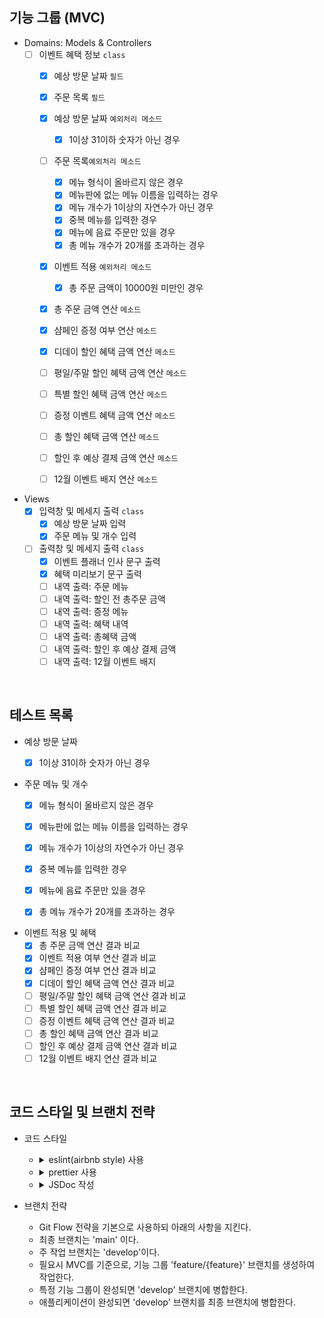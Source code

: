 ## 기능 그룹 (MVC)

- Domains: Models & Controllers
  - [ ] 이벤트 혜택 정보 `class`
    - [x] 예상 방문 날짜 `필드`
    - [x] 주문 목록 `필드`
    - [x] 예상 방문 날짜 `예외처리 메소드`
      - [x] 1이상 31이하 숫자가 아닌 경우
    - [ ] 주문 목록`예외처리 메소드`
      - [x] 메뉴 형식이 올바르지 않은 경우
      - [x] 메뉴판에 없는 메뉴 이름을 입력하는 경우
      - [x] 메뉴 개수가 1이상의 자연수가 아닌 경우
      - [x] 중복 메뉴를 입력한 경우
      - [x] 메뉴에 음료 주문만 있을 경우
      - [x] 총 메뉴 개수가 20개를 초과하는 경우
    - [x] 이벤트 적용 `예외처리 메소드`
      - [x] 총 주문 금액이 10000원 미만인 경우
    - [x] 총 주문 금액 연산 `메소드`
    - [x] 샴페인 증정 여부 연산 `메소드`
    - [x] 디데이 할인 혜택 금액 연산 `메소드`
    - [ ] 평일/주말 할인 혜택 금액 연산 `메소드`
    - [ ] 특별 할인 혜택 금액 연산 `메소드`
    - [ ] 증정 이벤트 혜택 금액 연산 `메소드`
    - [ ] 총 할인 혜택 금액 연산 `메소드`
    - [ ] 할인 후 예상 결제 금액 연산 `메소드`
    - [ ] 12월 이벤트 배지 연산 `메소드`


- Views
  - [x] 입력창 및 메세지 출력 `class`
    - [x] 예상 방문 날짜 입력
    - [x] 주문 메뉴 및 개수 입력
  - [ ] 출력창 및 메세지 출력 `class`
    - [x] 이벤트 플래너 인사 문구 출력
    - [x] 혜택 미리보기 문구 출력
    - [ ] 내역 출력: 주문 메뉴
    - [ ] 내역 출력: 할인 전 총주문 금액
    - [ ] 내역 출력: 증정 메뉴
    - [ ] 내역 출력: 혜택 내역
    - [ ] 내역 출력: 총혜택 금액
    - [ ] 내역 출력: 할인 후 예상 결제 금액
    - [ ] 내역 출력: 12월 이벤트 배지

<br/>

## 테스트 목록
- 예상 방문 날짜
  - [x] 1이상 31이하 숫자가 아닌 경우


- 주문 메뉴 및 개수
  - [x] 메뉴 형식이 올바르지 않은 경우
  - [x] 메뉴판에 없는 메뉴 이름을 입력하는 경우
  - [x] 메뉴 개수가 1이상의 자연수가 아닌 경우
  - [x] 중복 메뉴를 입력한 경우
  - [x] 메뉴에 음료 주문만 있을 경우
  - [x] 총 메뉴 개수가 20개를 초과하는 경우


- 이벤트 적용 및 혜택
  - [x] 총 주문 금액 연산 결과 비교
  - [x] 이벤트 적용 여부 연산 결과 비교
  - [x] 샴페인 증정 여부 연산 결과 비교
  - [x] 디데이 할인 혜택 금액 연산 결과 비교
  - [ ] 평일/주말 할인 혜택 금액 연산 결과 비교
  - [ ] 특별 할인 혜택 금액 연산 결과 비교
  - [ ] 증정 이벤트 혜택 금액 연산 결과 비교
  - [ ] 총 할인 혜택 금액 연산 결과 비교
  - [ ] 할인 후 예상 결제 금액 연산 결과 비교
  - [ ] 12월 이벤트 배지 연산 결과 비교

<br/>

## 코드 스타일 및 브랜치 전략

- 코드 스타일

  - <details>
        <summary>eslint(airbnb style) 사용</summary>

        `npm init @eslint/config` 로 eslint를 설치한다.

        `npx install-peerdeps --dev eslint-config-airbnb` 로 airbnb eslint 설정 패키지를 설치한다.

        .eslintrc.cjs 파일을 생성하여 코드 스타일을 정의한다.

        test 코드를 위해 `jest : true` 를 기입한다.

    </details>

  - <details>
        <summary>prettier 사용</summary>

        `npm i -D prettier eslint-config-prettier` 로 prettier와 eslint-config-prettier를 설치한다.

        > `eslint-config-prettier`: prettier와 겹치는 eslint 룰을 비활성화한다.

        .eslintrc.cjs의 `extends : [...]` 에 `prettier` 를 추가한다.

        .prettierrc.cjs 파일을 생성한 후 prettier 규칙을 추가한다.

    </details>

  - <details>
        <summary>JSDoc 작성</summary>

        클래스, 함수, 변수의 문서화 및 타입을 명확히 하기 위해 JSDoc을 작성한다.

        ```js
        /**
         * 두 숫자의 합을 연산하는 함수
         * @param {number} a
         * @param {number} b
         * @returns {number}
         */
        function sum(a, b) {
          return a + b;
        }
        ```

    </details>

  
- 브랜치 전략
  - Git Flow 전략을 기본으로 사용하되 아래의 사항을 지킨다.
  - 최종 브랜치는 'main' 이다.
  - 주 작업 브랜치는 'develop'이다.
  - 필요시 MVC를 기준으로, 기능 그룹 'feature/{feature}' 브랜치를 생성하여 작업한다.
  - 특정 기능 그룹이 완성되면 'develop' 브랜치에 병합한다.
  - 애플리케이션이 완성되면 'develop' 브랜치를 최종 브랜치에 병합한다.